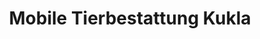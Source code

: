 ---
title: "Mobile Tierbestattung Kukla"
url: /krems-an-der-donau/mobile-tierbestattung-kukla/
shop: Bestattungen
---